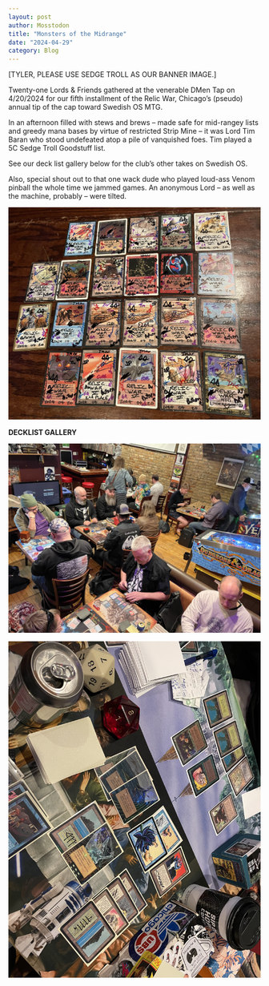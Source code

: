 ```yaml
---
layout: post
author: Mosstodon
title: "Monsters of the Midrange"
date: "2024-04-29"
category: Blog
---
```


[TYLER, PLEASE USE SEDGE TROLL AS OUR BANNER IMAGE.]

Twenty-one Lords & Friends gathered at the venerable DMen Tap on 4/20/2024 for our fifth installment of the Relic War, Chicago’s (pseudo) annual tip of the cap toward Swedish OS MTG.

In an afternoon filled with stews and brews – made safe for mid-rangey lists and greedy mana bases by virtue of restricted Strip Mine – it was Lord Tim Baran who stood undefeated atop a pile of vanquished foes. Tim played a 5C Sedge Troll Goodstuff list.

See our deck list gallery below for the club’s other takes on Swedish OS.

Also, special shout out to that one wack dude who played loud-ass Venom pinball the whole time we jammed games. An anonymous Lord – as well as the machine, probably – were tilted.

![Loots](/assets/images/relicwarV2024/loots.jpg)

**DECKLIST GALLERY**



![Lords & Co. at DMen Tap](/assets/images/relicwarV2024/DMen.jpg)

![BULU master](/assets/images/relicwarV2024/bulumonsters.jpg)
